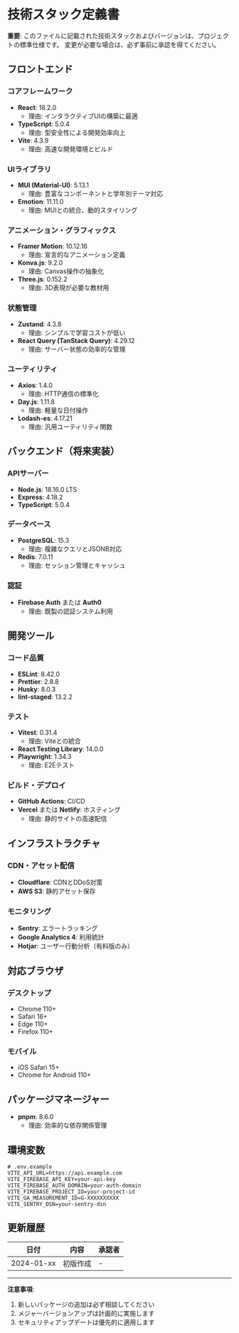 # 技術スタック定義書

**重要**: このファイルに記載された技術スタックおよびバージョンは、プロジェクトの標準仕様です。
変更が必要な場合は、必ず事前に承認を得てください。

## フロントエンド

### コアフレームワーク
- **React**: 18.2.0
  - 理由: インタラクティブUIの構築に最適
- **TypeScript**: 5.0.4
  - 理由: 型安全性による開発効率向上
- **Vite**: 4.3.9
  - 理由: 高速な開発環境とビルド

### UIライブラリ
- **MUI (Material-UI)**: 5.13.1
  - 理由: 豊富なコンポーネントと学年別テーマ対応
- **Emotion**: 11.11.0
  - 理由: MUIとの統合、動的スタイリング

### アニメーション・グラフィックス
- **Framer Motion**: 10.12.16
  - 理由: 宣言的なアニメーション定義
- **Konva.js**: 9.2.0
  - 理由: Canvas操作の抽象化
- **Three.js**: 0.152.2
  - 理由: 3D表現が必要な教材用

### 状態管理
- **Zustand**: 4.3.8
  - 理由: シンプルで学習コストが低い
- **React Query (TanStack Query)**: 4.29.12
  - 理由: サーバー状態の効率的な管理

### ユーティリティ
- **Axios**: 1.4.0
  - 理由: HTTP通信の標準化
- **Day.js**: 1.11.8
  - 理由: 軽量な日付操作
- **Lodash-es**: 4.17.21
  - 理由: 汎用ユーティリティ関数

## バックエンド（将来実装）

### APIサーバー
- **Node.js**: 18.16.0 LTS
- **Express**: 4.18.2
- **TypeScript**: 5.0.4

### データベース
- **PostgreSQL**: 15.3
  - 理由: 複雑なクエリとJSONB対応
- **Redis**: 7.0.11
  - 理由: セッション管理とキャッシュ

### 認証
- **Firebase Auth** または **Auth0**
  - 理由: 既製の認証システム利用

## 開発ツール

### コード品質
- **ESLint**: 8.42.0
- **Prettier**: 2.8.8
- **Husky**: 8.0.3
- **lint-staged**: 13.2.2

### テスト
- **Vitest**: 0.31.4
  - 理由: Viteとの統合
- **React Testing Library**: 14.0.0
- **Playwright**: 1.34.3
  - 理由: E2Eテスト

### ビルド・デプロイ
- **GitHub Actions**: CI/CD
- **Vercel** または **Netlify**: ホスティング
  - 理由: 静的サイトの高速配信

## インフラストラクチャ

### CDN・アセット配信
- **Cloudflare**: CDNとDDoS対策
- **AWS S3**: 静的アセット保存

### モニタリング
- **Sentry**: エラートラッキング
- **Google Analytics 4**: 利用統計
- **Hotjar**: ユーザー行動分析（有料版のみ）

## 対応ブラウザ

### デスクトップ
- Chrome 110+
- Safari 16+
- Edge 110+
- Firefox 110+

### モバイル
- iOS Safari 15+
- Chrome for Android 110+

## パッケージマネージャー
- **pnpm**: 8.6.0
  - 理由: 効率的な依存関係管理

## 環境変数

```env
# .env.example
VITE_API_URL=https://api.example.com
VITE_FIREBASE_API_KEY=your-api-key
VITE_FIREBASE_AUTH_DOMAIN=your-auth-domain
VITE_FIREBASE_PROJECT_ID=your-project-id
VITE_GA_MEASUREMENT_ID=G-XXXXXXXXXX
VITE_SENTRY_DSN=your-sentry-dsn
```

## 更新履歴

| 日付 | 内容 | 承認者 |
|------|------|--------|
| 2024-01-xx | 初版作成 | - |

---

**注意事項**:
1. 新しいパッケージの追加は必ず相談してください
2. メジャーバージョンアップは計画的に実施します
3. セキュリティアップデートは優先的に適用します
